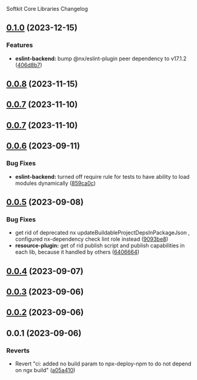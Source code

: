 Softkit Core Libraries Changelog
## [0.1.0](https://github.com/softkitit/softkit-core/compare/eslint-backend-0.0.8...eslint-backend-0.1.0) (2023-12-15)


### Features

* **eslint-backend:** bump @nx/eslint-plugin peer dependency to v17.1.2 ([406d8b7](https://github.com/softkitit/softkit-core/commit/406d8b7b438c2f95efca93e3c83cf745a29879a1))

## [0.0.8](https://github.com/softkitit/softkit-core/compare/eslint-backend-0.0.7...eslint-backend-0.0.8) (2023-11-15)

## [0.0.7](https://github.com/softkitit/softkit-core/compare/eslint-backend-0.0.6...eslint-backend-0.0.7) (2023-11-10)

## [0.0.7](https://github.com/softkitit/softkit-core/compare/eslint-backend-0.0.6...eslint-backend-0.0.7) (2023-11-10)

## [0.0.6](https://github.com/saas-buildkit/saas-buildkit-core/compare/eslint-backend-0.0.5...eslint-backend-0.0.6) (2023-09-11)


### Bug Fixes

* **eslint-backend:** turned off require rule for tests to have ability to load modules dynamically ([859ca0c](https://github.com/saas-buildkit/saas-buildkit-core/commit/859ca0c2172757ec99a949b6b824ccd07eb161de))

## [0.0.5](https://github.com/saas-buildkit/saas-buildkit-core/compare/eslint-backend-0.0.4...eslint-backend-0.0.5) (2023-09-08)


### Bug Fixes

* get rid of deprecated nx updateBuildableProjectDepsInPackageJson , configured nx-dependency check lint role instead ([9093be8](https://github.com/saas-buildkit/saas-buildkit-core/commit/9093be892fd5f71629a6c22388e12432dacefdec))
* **resource-plugin:** get of rid publish script and publish capabilities in each lib, because it handled by others ([6406664](https://github.com/saas-buildkit/saas-buildkit-core/commit/64066640d13cfc6bf4e16055349265015d7bcd12))

## [0.0.4](https://github.com/saas-buildkit/saas-buildkit-core/compare/eslint-backend-0.0.3...eslint-backend-0.0.4) (2023-09-07)

## [0.0.3](https://github.com/saas-buildkit/saas-buildkit-core/compare/eslint-backend-0.0.2...eslint-backend-0.0.3) (2023-09-06)

## [0.0.2](https://github.com/saas-buildkit/saas-buildkit-core/compare/eslint-backend-0.0.1...eslint-backend-0.0.2) (2023-09-06)

## 0.0.1 (2023-09-06)


### Reverts

* Revert "ci: added no build param to npx-deploy-npm to do not depend on ngx build" ([a05a410](https://github.com/saas-buildkit/saas-buildkit-core/commit/a05a41073965039dd9656840a80144dcd6b4e180))

